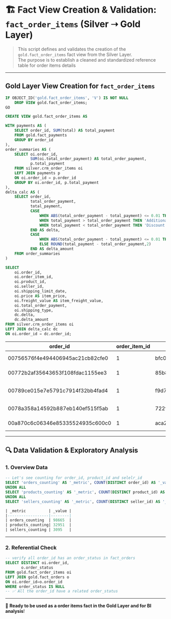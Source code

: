 
# 🏗️ Fact View Creation & Validation: `fact_order_items` (Silver ➝ Gold Layer)

> This script defines and validates the creation of the `gold.fact_order_items` fact view from the Silver Layer.  
> The purpose is to establish a cleaned and standardized reference table for order items details

---

## Gold Layer View Creation for `fact_order_items`
```sql
IF OBJECT_ID('gold.fact_order_items', 'V') IS NOT NULL
    DROP VIEW gold.fact_order_items;
GO

CREATE VIEW gold.fact_order_items AS

WITH payments AS (
    SELECT order_id, SUM(total) AS total_payment
    FROM gold.fact_payments
    GROUP BY order_id
),
order_summaries AS (
    SELECT oi.order_id,
           SUM(oi.total_order_payment) AS total_order_payment,
           p.total_payment
    FROM silver.crm_order_items oi
    LEFT JOIN payments p
    ON oi.order_id = p.order_id
    GROUP BY oi.order_id, p.total_payment
),
delta_calc AS (
    SELECT order_id,
           total_order_payment,
           total_payment,
           CASE 
               WHEN ABS(total_order_payment - total_payment) <= 0.01 THEN 'no delta'
               WHEN total_payment > total_order_payment THEN 'Additional customs fees'
               WHEN total_payment < total_order_payment THEN 'Discount Code'
           END AS delta,
           CASE 
               WHEN ABS(total_order_payment - total_payment) <= 0.01 THEN 0
               ELSE ROUND(total_payment - total_order_payment,2)
           END AS delta_amount
    FROM order_summaries
)

SELECT 
    oi.order_id,
    oi.order_item_id,
    oi.product_id,
    oi.seller_id,
    oi.shipping_limit_date,
    oi.price AS item_price,
    oi.freight_value AS item_freight_value,
    oi.total_order_payment,
    oi.shipping_type,
    dc.delta,
    dc.delta_amount
FROM silver.crm_order_items oi
LEFT JOIN delta_calc dc
ON oi.order_id = dc.order_id;
```
 
| order_id                         | order_item_id | product_id                        | seller_id                        | shipping_limit_date   | item_price | item_freight_value | total_order_payment | shipping_type     | delta                   | delta_amount |
|----------------------------------|---------------|-----------------------------------|----------------------------------|-----------------------|------------|--------------------|---------------------|-------------------|-------------------------|--------------|
| 00756576f4e494406945ac21cb82cfe0 | 1             | bfc0d01be79d9038c7720f983bf954e0  | 634964b17796e64304cadf1ad3050fb7 | 2018-02-06 02:53:55   | 137        | 15,71              | 152,71              | Standard Shipping | no delta                | 0            |
| 00772b2af35643653f108fdac1155ee3 | 1             | 85b8a24337b4e2571f8fee38f4253a06  | c3867b4666c7d76867627c2f7fb22e21 | 2017-05-02 11:05:19   | 37         | 10,96              | 47,96               | Standard Shipping | no delta                | 0            |
| 00789ce015e7e5791c7914f32bb4fad4 | 1             | f9d774a1820f792952eea079a40a7c6b  | 2709af9587499e95e803a6498a5a56e9 | 2017-07-04 23:43:34   | 154        | 14,83              | 168,83              | Standard Shipping | Additional customs fees | 21,98        |
| 0078a358a14592b887eb140ef515f5ab | 1             | 722f84416177a451c3be217ef8ffa082  | cca3071e3e9bb7d12640c9fbe2301306 | 2017-11-10 15:55:43   | 253,52     | 82,86              | 336,38              | Standard Shipping | no delta                | 0            |
| 00a870c6c06346e85335524935c600c0 | 1             | aca2eb7d00ea1a7b8ebd4e68314663af  | 955fee9216a65b617aa5c0531780ce60 | 2018-05-14 00:14:29   | 69,9       | 0                  | 69,9                | Free Shipping     | no delta                | 0            |

---

## 🔍 Data Validation & Exploratory Analysis

### 1. Overview Data
```sql
-- Let's see counting for order_id, product_id and selelr_id
SELECT 'orders_counting' AS '_metric', COUNT(DISTINCT order_id) AS '_value' FROM gold.fact_order_items 
UNION ALL
SELECT 'products_counting' AS '_metric', COUNT(DISTINCT product_id) AS '_value' FROM gold.fact_order_items 
UNION ALL
SELECT 'sellers_counting' AS '_metric', COUNT(DISTINCT seller_id) AS '_value' FROM gold.fact_order_items

| _metric          | _value |
|------------------|--------|
| orders_counting  | 98665  |
| products_counting| 32951  |
| sellers_counting | 3095   |

```

---

### 2. Referential Check
```sql
-- verify all order_id has an order_status in fact_orders
SELECT DISTINCT oi.order_id,
	   o.order_status
FROM gold.fact_order_items oi
LEFT JOIN gold.fact_orders o
ON oi.order_id=o.order_id
WHERE order_status IS NULL
-- ✅ All the order_id have a related order_status
```

---

📌 **Ready to be used as a order items fact in the Gold Layer and for BI analysis**!
